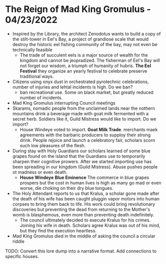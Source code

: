 # The Reign of Mad King Gromulus - 04/23/2022

- Inspired by the Library, the architect Zenodotus wants to build a copy of the stilt-tower in Eel's Bay, a project of grandiose scale that would destroy the historic eel fishing community of the bay, may not even be technically feasible
  - The trade of succulent eels is a major source of wealth for the kingdom and cannot be jeopradized. The fisherman of Eel's Bay will not forget our wisdom, a triumph of humanity of hubris. **The Eel Festival** they organize an yearly festival to celebrate preserve traditional ways.
- Citizens using onyx dust in orchestrated pyrotechnic celebrations, number of injuries and lehtal incidents is high. Do we ban?
  - ban recreational use. Some on black market, but greatly reduced number of incidents.
- Mad King Gromulus interrupting Council meetings
- Skarams, nomadic people from the unclaimed lands near the nothern mountains drink a beverage made with goat milk fermented with a secret herb. Soldiers like it, Guild Mistress would like to import. Do we import?
  - House Windeye voted to import. **Goat Milk Trade**. merchants maek agreements with the barbaric producers to supploy their strong drink. People rejoice and launch a celebratory fair, scholars scorn such low pleasures of the flesh.
- During stay with Holy Guardians our scholars learned of some blue grapes found on the island that the Guardians use to temporarily sharpen their cognitive prowers. After we started importing use has been spreading in our kingdom (Guild Mistress). Abuse pushes people ot madness or even death.
  - **House Windeye** **Blue Eminence** The commerce in blue grapes prospers but the cost in human lives is high as many go mad or even worse, die choking on their dry blue tongues.
- The Holy Attendant reports to us that Kralus, a scholar gone made after the death of his wife has been caught pluggin vapor motors into human corpses to bring them back to life. His work could bring revolutionary discoveries but preventing the dead from returning to the Mother's womb is blasphemous, even more than preventing death indefinitely.
  - The council ultimately decided to execute Kralus for his crimes. Joining his wife in death. Scholars agree Kralus was out of his mind, but they find the execution heartless.
- Mad King Gromulus died in the middle of asking the council a circular riddle

TODO: Convert this lore dump into a narrative format. Add connections to specific houses.
